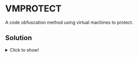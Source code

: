 # VMPROTECT
A code obfuscation method using virtual machines to protect.

## Solution
<details>
  <summary>Click to show!</summary>
  
  ### Answer
  vmobfuscationisthebest
</details>